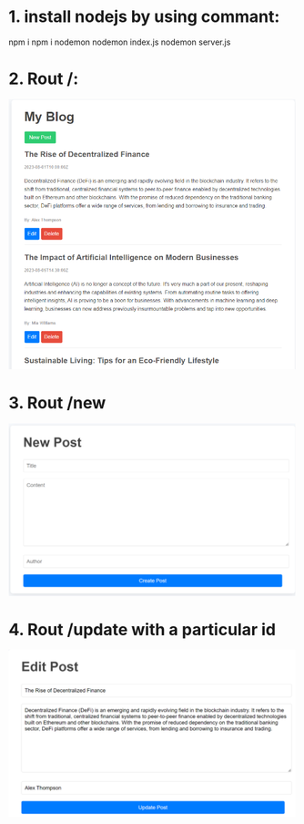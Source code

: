 # 1. install nodejs by using commant:
npm i 
npm i nodemon
nodemon index.js
nodemon server.js
# 2. Rout /:
![Reference image](/Screenshort/posts.PNG)
# 3. Rout /new
![Reference image](/Screenshort/Capture.PNG)
# 4. Rout /update with a particular id
![Reference image](/Screenshort/edit.PNG)